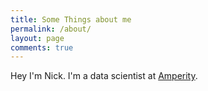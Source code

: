 ```yaml
---
title: Some Things about me
permalink: /about/
layout: page
comments: true
---
```


Hey I'm Nick. I'm a data scientist at [Amperity](https://www.amperity.com).

<script src="/assets/js/timeline.js" defer="defer"></script>
